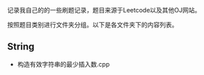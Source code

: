 记录我自己的的一些刷题记录，题目来源于Leetcode以及其他OJ网站。

按照题目类别进行文件夹分组。以下是各文件夹下的内容列表。



## String

- 构造有效字符串的最少插入数.cpp

